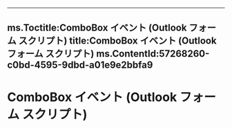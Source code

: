 

---
ms.Toctitle:ComboBox イベント (Outlook フォーム スクリプト)
title:ComboBox イベント (Outlook フォーム スクリプト)
ms.ContentId:57268260-c0bd-4595-9dbd-a01e9e2bbfa9
---
# ComboBox イベント (Outlook フォーム スクリプト)





